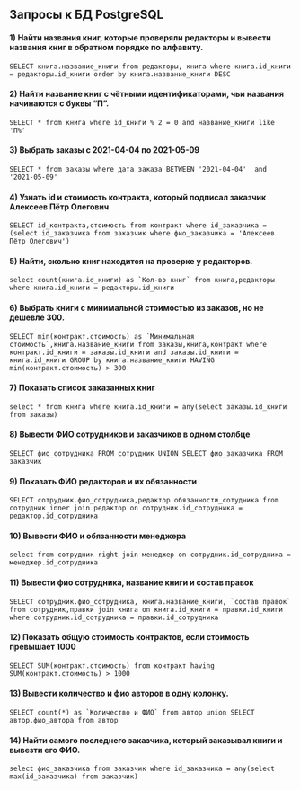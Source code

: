 ## Запросы к БД PostgreSQL

#### 1) Найти названия книг, которые проверяли редакторы и вывести названия книг в обратном порядке по алфавиту. 
```
SELECT книга.название_книги from редакторы, книга where книга.id_книги = редакторы.id_книги order by книга.название_книги DESC
```

#### 2) Найти название книг с чётными идентификаторами, чьи названия начинаются с буквы “П”.
``` 
SELECT * from книга where id_книги % 2 = 0 and название_книги like 'П%'
```

#### 3) Выбрать заказы с 2021-04-04 по 2021-05-09
``` 
SELECT * from заказы where дата_заказа BETWEEN '2021-04-04'  and '2021-05-09'
```

#### 4) Узнать id и стоимость контракта, который подписал заказчик Алексеев Пётр Олегович
``` 
SELECT id_контракта,стоимость from контракт where id_заказчика = (select id_заказчика from заказчик where фио_заказчика = 'Алексеев Пётр Олегович')
```

#### 5) Найти, сколько книг находится на проверке у редакторов.
``` 
select count(книга.id_книги) as `Кол-во книг` from книга,редакторы where книга.id_книги = редакторы.id_книги
```

#### 6) Выбрать книги с минимальной стоимостью из заказов, но не дешевле 300.
``` 
SELECT min(контракт.стоимость) as `Минимальная стоимость`,книга.название_книги from заказы,книга,контракт where контракт.id_книги = заказы.id_книги and заказы.id_книги = книга.id_книги GROUP by книга.название_книги HAVING min(контракт.стоимость) > 300
```

#### 7) Показать список заказанных книг
```
select * from книга where книга.id_книги = any(select заказы.id_книги from заказы)
```

#### 8) Вывести ФИО сотрудников и заказчиков в одном столбце
```
SELECT фио_сотрудника FROM сотрудник UNION SELECT фио_заказчика FROM заказчик
```

#### 9) Показать ФИО редакторов и их обязанности
```
SELECT сотрудник.фио_сотрудника,редактор.обязанности_сотудника from сотрудник inner join редактор on сотрудник.id_сотрудника = редактор.id_сотрудника
```
	
#### 10) Вывести ФИО и обязанности менеджера
```
select from сотрудник right join менеджер on сотрудник.id_сотрудника = менеджер.id_сотрудника
```

#### 11) Вывести фио сотрудника, название книги и состав правок
```
SELECT сотрудник.фио_сотрудника, книга.название_книги, `состав правок` from сотрудник,правки join книга on книга.id_книги = правки.id_книги where сотрудник.id_сотрудника = правки.id_сотрудника
```

#### 12) Показать общую стоимость контрактов, если стоимость превышает 1000
```
SELECT SUM(контракт.стоимость) from контракт having SUM(контракт.стоимость) > 1000
```

#### 13) Вывести количество и фио авторов в одну колонку.
```
SELECT count(*) as `Количество и ФИО` from автор union SELECT автор.фио_автора from автор
```

#### 14) Найти самого последнего заказчика, который заказывал книги и вывезти его ФИО.
```
select фио_заказчика from заказчик where id_заказчика = any(select max(id_заказчика) from заказчик)
```
